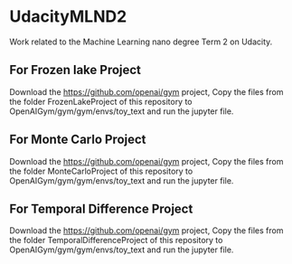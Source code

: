 # UdacityMLND2
Work related to the Machine Learning nano degree Term 2 on Udacity.



## For Frozen lake Project
Download the https://github.com/openai/gym project, Copy the files from the folder FrozenLakeProject of this repository to OpenAIGym/gym/gym/envs/toy_text and run the jupyter file.

## For Monte Carlo Project
Download the https://github.com/openai/gym project, Copy the files from the folder MonteCarloProject of this repository to OpenAIGym/gym/gym/envs/toy_text and run the jupyter file.

## For Temporal Difference Project
Download the https://github.com/openai/gym project, Copy the files from the folder TemporalDifferenceProject of this repository to OpenAIGym/gym/gym/envs/toy_text and run the jupyter file.
